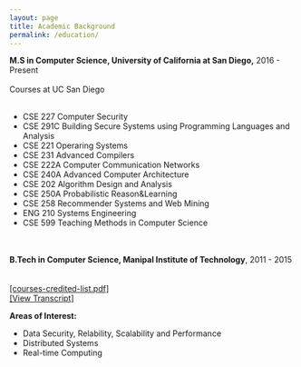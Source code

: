 ```yaml
---
layout: page
title: Academic Background
permalink: /education/
---
```


**M.S in Computer Science, University of California at San Diego,**
2016 - Present <br/><br/>
Courses at UC San Diego <br/><br/>


- CSE 227 Computer Security
- CSE 291C Building Secure Systems using Programming Languages and Analysis
- CSE 221 Operaring Systems
- CSE 231   Advanced Compilers
- CSE 222A  Computer Communication Networks
- CSE 240A  Advanced Computer Architecture
- CSE 202  	Algorithm Design and Analysis
- CSE 250A 	Probabilistic Reason&Learning
- CSE 258   Recommender Systems and Web Mining 
- ENG 210   Systems Engineering
- CSE 599   Teaching Methods in Computer Science 


 <br/><br/>
**B.Tech in Computer Science, Manipal Institute of Technology**, 2011 - 2015 <br/>
 <br/><br/>
<a href ="{{ site.baseurl }}/assets/courses-manipal.pdf"> [courses-credited-list.pdf] <br/>
<a href ="{{ site.baseurl }}/assets/transcript.pdf"> [View Transcript] </a> <br/>

**Areas of Interest:**  <br/>

- Data Security, Relability, Scalability and Performance 
- Distributed Systems
- Real-time Computing

<br/>
<br/>
<br/>
<br/>
<br/>











